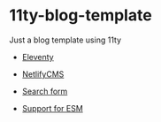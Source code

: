 # 11ty-blog-template

Just a blog template using 11ty

- [Eleventy](https://www.11ty.dev/)
- [NetlifyCMS](https://www.netlifycms.org/)

- [Search form](https://blog.amp.dev/2020/02/14/in-search-of-the-amp-dev-search/)
- [Support for ESM](https://github.com/11ty/eleventy/issues/836#issuecomment-643603107)
